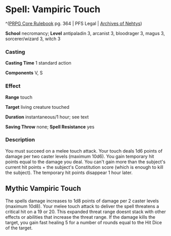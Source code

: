 # Spell: Vampiric Touch

^([PRPG Core Rulebook][ss-vampiric-touch] pg. 364 | PFS Legal | [Archives of Nehtys][sn-vampiric-touch])

**School** necromancy; **Level** antipaladin 3, arcanist 3, bloodrager 3, magus 3, sorcerer/wizard 3, witch 3

### Casting

**Casting Time** 1 standard action  

**Components** V, S

### Effect

**Range** touch  

**Target** living creature touched  

**Duration** instantaneous/1 hour; see text  

**Saving Throw** none; **Spell Resistance** yes

### Description

You must succeed on a melee touch attack. Your touch deals 1d6 points of damage per two caster levels (maximum 10d6). You gain temporary hit points equal to the damage you deal. You can't gain more than the subject's current hit points + the subject's Constitution score (which is enough to kill the subject). The temporary hit points disappear 1 hour later.

## Mythic Vampiric Touch

The spells damage increases to 1d8 points of damage per 2 caster levels (maximum 10d8). Your melee touch attack to deliver the spell threatens a critical hit on a 19 or 20. This expanded threat range doesnt stack with other effects or abilities that increase the threat range. If the damage kills the target, you gain fast healing 5 for a number of rounds equal to the Hit Dice of the target.

[ss-vampiric-touch]: http://paizo.com/pathfinderRPG/v57
[sn-vampiric-touch]: http://www.archivesofnethys.com/SpellDisplay.aspx?ItemName=Vampiric%20Touch